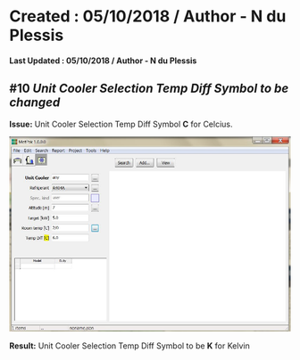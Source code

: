 # Created : 05/10/2018 / Author - N du Plessis
#### Last Updated : 05/10/2018 / Author - N du Plessis

##  #10 **_Unit Cooler Selection Temp Diff Symbol to be changed_**

**Issue:** Unit Cooler Selection Temp Diff Symbol **C** for Celcius.

![alt text](EvapForm.JPG "Unit Cooler Form Symbol Change")

 **Result:** Unit Cooler Selection Temp Diff Symbol to be **K** for Kelvin
